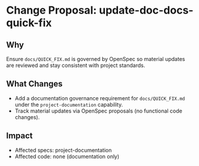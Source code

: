 # Change Proposal: update-doc-docs-quick-fix

## Why

Ensure `docs/QUICK_FIX.md` is governed by OpenSpec so material updates are reviewed and stay consistent with project standards.

## What Changes

- Add a documentation governance requirement for `docs/QUICK_FIX.md` under the `project-documentation` capability.
- Track material updates via OpenSpec proposals (no functional code changes).

## Impact

- Affected specs: project-documentation
- Affected code: none (documentation only)
